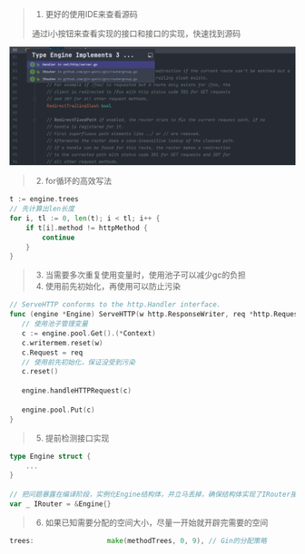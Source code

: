 > 1. 更好的使用IDE来查看源码
>
> 通过i小按钮来查看实现的接口和接口的实现，快速找到源码

![image-20230105103454421](learnFromSourceCode.assets/image-20230105103454421.png)

> 2. for循环的高效写法

```go
t := engine.trees
// 先计算出len长度
for i, tl := 0, len(t); i < tl; i++ {
	if t[i].method != httpMethod {
		continue
	}
}
```

> 3. 当需要多次重复使用变量时，使用池子可以减少gc的负担
> 4. 使用前先初始化，再使用可以防止污染

```go
// ServeHTTP conforms to the http.Handler interface.
func (engine *Engine) ServeHTTP(w http.ResponseWriter, req *http.Request) {
   // 使用池子管理变量
   c := engine.pool.Get().(*Context)
   c.writermem.reset(w)
   c.Request = req
   // 使用前先初始化，保证没受到污染
   c.reset()

   engine.handleHTTPRequest(c)

   engine.pool.Put(c)
}
```

> 5. 提前检测接口实现

```go
type Engine struct {
	...
}

// 把问题暴露在编译阶段，实例化Engine结构体，并立马丢掉，确保结构体实现了IRouter接口
var _ IRouter = &Engine{}
```

> 6. 如果已知需要分配的空间大小，尽量一开始就开辟完需要的空间

```go
trees:                  make(methodTrees, 0, 9), // Gin的分配策略
```

